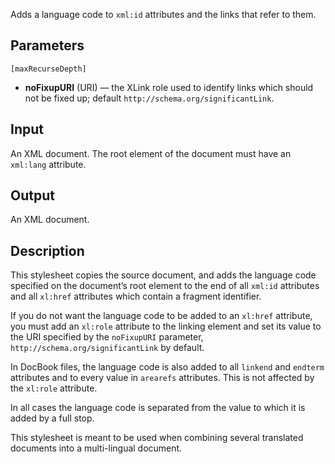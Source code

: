 Adds a language code to `xml:id` attributes and the links that refer to them.

## Parameters

`[maxRecurseDepth]`

* **noFixupURI** (URI) — the XLink role used to identify links which should not be fixed up; default `http://schema.org/significantLink`.

## Input

An XML document. The root element of the document must have an `xml:lang` attribute.

## Output

An XML document.

## Description

This stylesheet copies the source document, and adds the language code specified on the document’s root element to the end of all `xml:id` attributes and all `xl:href` attributes which contain a fragment identifier.

If you do not want the language code to be added to an `xl:href` attribute, you must add an `xl:role` attribute to the linking element and set its value to the URI specified by the `noFixupURI` parameter, `http://schema.org/significantLink` by default.

In DocBook files, the language code is also added to all `linkend` and `endterm` attributes and to every value in `arearefs` attributes. This is not affected by the `xl:role` attribute.

In all cases the language code is separated from the value to which it is added by a full stop.

This stylesheet is meant to be used when combining several translated documents into a multi-lingual document.
